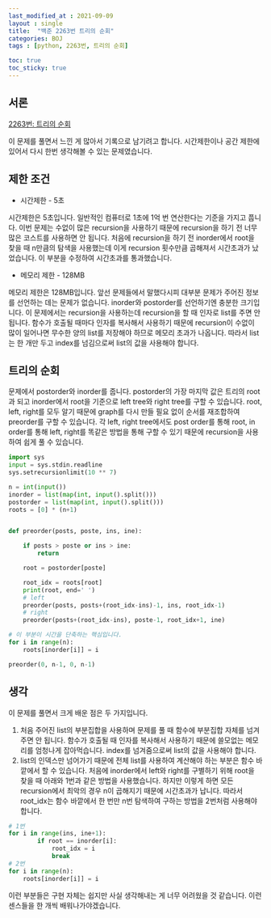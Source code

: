 ```yaml
---
last_modified_at : 2021-09-09
layout : single
title:  "백준 2263번 트리의 순회"
categories: BOJ
tags : [python, 2263번, 트리의 순회]

toc: true
toc_sticky: true
---
```

## 서론
<a href='https://www.acmicpc.net/problem/2263'>2263번: 트리의 순회</a>  

이 문제를 풀면서 느낀 게 많아서 기록으로 남기려고 합니다. 시간제한이나 공간 제한에 있어서 다시 한번 생각해볼 수 있는 문제였습니다.

## 제한 조건
<ul>
  <li>시간제한 - 5초</li>
</ul>
시간제한은 5초입니다. 일반적인 컴퓨터로 1초에 1억 번 연산한다는 기준을 가지고 풉니다.
이번 문제는 수없이 많은 recursion을 사용하기 때문에 recursion을 하기 전 너무 많은 코스트를 사용하면 안 됩니다. 처음에 recursion을 하기 전 inorder에서 root을 찾을 때 n만큼의 탐색을 사용했는데 이게 recursion 횟수만큼 곱해져서 시간초과가 났었습니다. 이 부분을 수정하여 시간초과를 통과했습니다.

<ul>
  <li>메모리 제한 - 128MB</li>
</ul>
메모리 제한은 128MB입니다. 앞선 문제들에서 말했다시피 대부분 문제가 주어진 정보를 선언하는 데는 문제가 없습니다. inorder와 postorder를 선언하기엔 충분한 크기입니다.  
이 문제에서는 recursion을 사용하는데 recursion을 할 때 인자로 list를 주면 안 됩니다. 함수가 호출될 때마다 인자를 복사해서 사용하기 때문에 recursion이 수없이 많이 일어나면 무수한 양의 list를 저장해야 하므로 메모리 초과가 나옵니다. 따라서 list는 한 개만 두고 index를 넘김으로써 list의 값을 사용해야 합니다.

## 트리의 순회
문제에서 postorder와 inorder를 줍니다. postorder의 가장 마지막 값은 트리의 root과 되고 inorder에서 root을 기준으로 left tree와 right tree를 구할 수 있습니다. root, left, right를 모두 알기 때문에 graph를 다시 만들 필요 없이 순서를 재조합하여 preorder를 구할 수 있습니다. 각 left, right tree에서도 post order를 통해 root, in order를 통해 left, right를 똑같은 방법을 통해 구할 수 있기 때문에 recursion을 사용하여 쉽게 풀 수 있습니다.
```python
import sys
input = sys.stdin.readline
sys.setrecursionlimit(10 ** 7)

n = int(input())
inorder = list(map(int, input().split()))
postorder = list(map(int, input().split()))
roots = [0] * (n+1)


def preorder(posts, poste, ins, ine):

    if posts > poste or ins > ine:
        return

    root = postorder[poste]

    root_idx = roots[root]
    print(root, end=' ')
    # left
    preorder(posts, posts+(root_idx-ins)-1, ins, root_idx-1)
    # right
    preorder(posts+(root_idx-ins), poste-1, root_idx+1, ine)

# 이 부분이 시간을 단축하는 핵심입니다.
for i in range(n):
    roots[inorder[i]] = i

preorder(0, n-1, 0, n-1)
```

## 생각
이 문제를 풀면서 크게 배운 점은 두 가지입니다.
1. 처음 주어진 list의 부분집합을 사용하며 문제를 풀 때 함수에 부분집합 자체를 넘겨주면 안 됩니다. 함수가 호출될 때 인자를 복사해서 사용하기 때문에 쓸모없는 메모리를 엄청나게 잡아먹습니다. index를 넘겨줌으로써 list의 값을 사용해야 합니다.
2. list의 인덱스만 넘어가기 때문에 전체 list를 사용하여 계산해야 하는 부분은 함수 바깥에서 할 수 있습니다. 처음에 inorder에서 left와 right를 구별하기 위해 root을 찾을 때 아래와 1번과 같은 방법을 사용했습니다. 하지만 이렇게 하면 모든 recursion에서 최악의 경우 n이 곱해지기 때문에 시간초과가 납니다. 따라서 root_idx는 함수 바깥에서 한 번만 n번 탐색하여 구하는 방법을 2번처럼 사용해야 합니다.  
```python
# 1번
for i in range(ins, ine+1):
        if root == inorder[i]:
            root_idx = i
            break
# 2번
for i in range(n):
    roots[inorder[i]] = i
```
이런 부분들은 구현 자체는 쉽지만 사실 생각해내는 게 너무 어려웠을 것 같습니다. 이런 센스들을 한 개씩 배워나가야겠습니다.